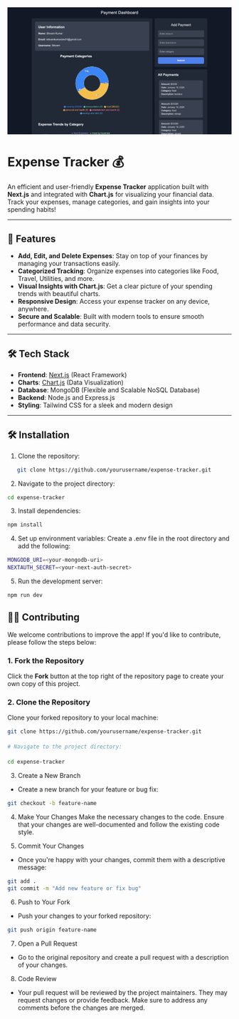 <img src="Image.png">

# Expense Tracker 💰

An efficient and user-friendly **Expense Tracker** application built with **Next.js** and integrated with **Chart.js** for visualizing your financial data. Track your expenses, manage categories, and gain insights into your spending habits!

---

## 🚀 Features

- **Add, Edit, and Delete Expenses**: Stay on top of your finances by managing your transactions easily.
- **Categorized Tracking**: Organize expenses into categories like Food, Travel, Utilities, and more.
- **Visual Insights with Chart.js**: Get a clear picture of your spending trends with beautiful charts.
- **Responsive Design**: Access your expense tracker on any device, anywhere.
- **Secure and Scalable**: Built with modern tools to ensure smooth performance and data security.

---

## 🛠️ Tech Stack

- **Frontend**: [Next.js](https://nextjs.org/) (React Framework)
- **Charts**: [Chart.js](https://www.chartjs.org/) (Data Visualization)
- **Database**: MongoDB (Flexible and Scalable NoSQL Database)
- **Backend**: Node.js and Express.js
- **Styling**: Tailwind CSS for a sleek and modern design

---

## 🛠️ Installation

1. Clone the repository:

```bash
   git clone https://github.com/yourusername/expense-tracker.git
```

2. Navigate to the project directory:

```bash
cd expense-tracker
```

3. Install dependencies:

```bash
npm install
```

4. Set up environment variables: Create a .env file in the root directory and add the following:

```bash
MONGODB_URI=<your-mongodb-uri>
NEXTAUTH_SECRET=<your-next-auth-secret>
```

5. Run the development server:

```bash
npm run dev
```

## 🧑‍💻 Contributing

We welcome contributions to improve the app! If you'd like to contribute, please follow the steps below:

### 1. Fork the Repository

Click the **Fork** button at the top right of the repository page to create your own copy of this project.

### 2. Clone the Repository

Clone your forked repository to your local machine:

```bash
git clone https://github.com/yourusername/expense-tracker.git

# Navigate to the project directory:

cd expense-tracker
```

3. Create a New Branch

- Create a new branch for your feature or bug fix:

```bash
git checkout -b feature-name
```

4. Make Your Changes
   Make the necessary changes to the code. Ensure that your changes are well-documented and follow the existing code style.

5. Commit Your Changes

- Once you're happy with your changes, commit them with a descriptive message:

```bash
git add .
git commit -m "Add new feature or fix bug"
```

6. Push to Your Fork

- Push your changes to your forked repository:

```bash
git push origin feature-name
```

7. Open a Pull Request

- Go to the original repository and create a pull request with a description of your changes.

8. Code Review

- Your pull request will be reviewed by the project maintainers. They may request changes or provide feedback. Make sure to address any comments before the changes are merged.

